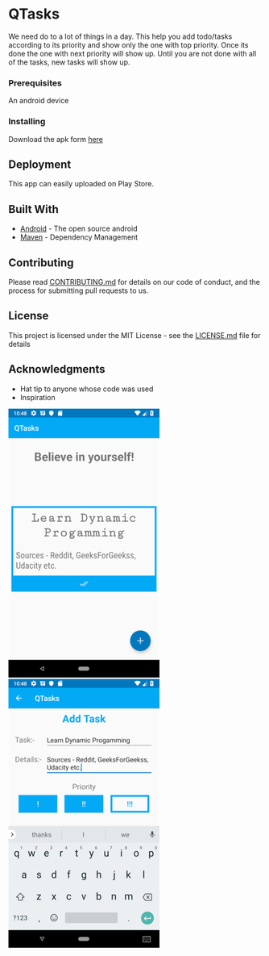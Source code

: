 # QTasks

We need do to a lot of things in a day. This help you add todo/tasks according to its priority and show only the one with top priority. Once its done the one with next priority will show up. Until you are not done with all of the tasks, new tasks will show up.  

### Prerequisites

An android device

### Installing

Download the apk form [here](https://drive.google.com/open?id=1U8NQPkn3ZKOQPql5Ar-2JmO_xq9rTZnu) 

## Deployment

This app can easily uploaded on Play Store.

## Built With

* [Android](https://www.android.com/) - The open source android
* [Maven](https://maven.apache.org/) - Dependency Management

## Contributing

Please read [CONTRIBUTING.md](https://gist.github.com/PurpleBooth/b24679402957c63ec426) for details on our code of conduct, and the process for submitting pull requests to us.

## License

This project is licensed under the MIT License - see the [LICENSE.md](LICENSE.md) file for details

## Acknowledgments

* Hat tip to anyone whose code was used
* Inspiration

![Screenshot of app](https://github.com/bharatgupta99/QTasks/blob/master/images/s1.png)
![Screenshot of app](https://github.com/bharatgupta99/QTasks/blob/master/images/s2.png)
